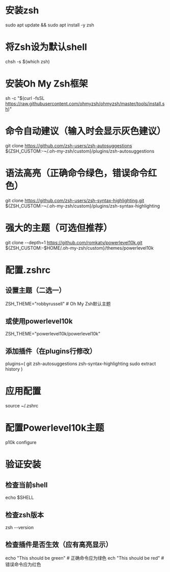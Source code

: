 # 安装zsh
sudo apt update && sudo apt install -y zsh

# 将Zsh设为默认shell
chsh -s $(which zsh)

# 安装Oh My Zsh框架
sh -c "$(curl -fsSL https://raw.githubusercontent.com/ohmyzsh/ohmyzsh/master/tools/install.sh)"

# 命令自动建议（输入时会显示灰色建议）
git clone https://github.com/zsh-users/zsh-autosuggestions ${ZSH_CUSTOM:-~/.oh-my-zsh/custom}/plugins/zsh-autosuggestions

# 语法高亮（正确命令绿色，错误命令红色）
git clone https://github.com/zsh-users/zsh-syntax-highlighting.git ${ZSH_CUSTOM:-~/.oh-my-zsh/custom}/plugins/zsh-syntax-highlighting

# 强大的主题（可选但推荐）
git clone --depth=1 https://github.com/romkatv/powerlevel10k.git ${ZSH_CUSTOM:-$HOME/.oh-my-zsh/custom}/themes/powerlevel10k

# 配置.zshrc
## 设置主题（二选一）
ZSH_THEME="robbyrussell"  # Oh My Zsh默认主题
## 或使用powerlevel10k
ZSH_THEME="powerlevel10k/powerlevel10k"

## 添加插件（在plugins行修改）
plugins=(
  git
  zsh-autosuggestions
  zsh-syntax-highlighting
  sudo
  extract
  history
)

# 应用配置
source ~/.zshrc

# 配置Powerlevel10k主题
p10k configure

# 验证安装
## 检查当前shell
echo $SHELL

## 检查zsh版本
zsh --version

## 检查插件是否生效（应有高亮显示）
echo "This should be green"  # 正确命令应为绿色
ech "This should be red"     # 错误命令应为红色


